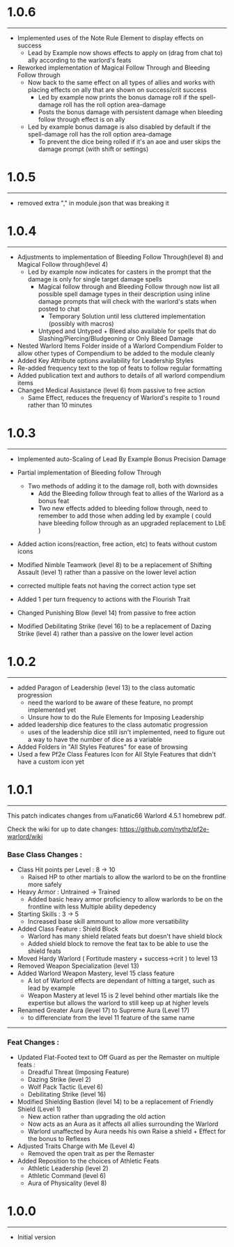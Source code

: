 # 1.0.6
---
- Implemented uses of the Note Rule Element to display effects on success
  - Lead by Example now shows effects to apply on (drag from chat to) ally according to the warlord's feats
- Reworked implementation of Magical Follow Through and Bleeding Follow through
  - Now back to the same effect on all types of allies and works with placing effects on ally that are shown on success/crit success
    - Led by example now prints the bonus damage roll if the spell-damage roll has the roll option area-damage
    - Posts the bonus damage with persistent damage when bleeding follow through effect is on ally
  - Led by example bonus damage is also disabled by default if the spell-damage roll has the roll option area-damage
    - To prevent the dice being rolled if it's an aoe and user skips the damage prompt (with shift or settings)

# 1.0.5
---
- removed extra "," in module.json that was breaking it

# 1.0.4
---
- Adjustments to implementation of Bleeding Follow Through(level 8) and Magical Follow through(level 4)
  - Led by example now indicates for casters in the prompt that the damage is only for single target damage spells
    - Magical follow through and Bleeding Follow through now list all possible spell damage types in their description using inline damage prompts that will check with the warlord's stats when posted to chat
      - Temporary Solution until less cluttered implementation (possibly with macros)
    - Untyped and Untyped + Bleed also available for spells that do Slashing/Piercing/Bludgeoning or Only Bleed Damage
- Nested Warlord Items Folder inside of a Warlord Compendium Folder to allow other types of Compendium to be added to the module cleanly
- Added Key Attribute options availability for Leadership Styles
- Re-added frequency text to the top of feats to follow regular formatting
- Added publication text and authors to details of all warlord compendium items
- Changed Medical Assistance (level 6) from passive to free action
  - Same Effect, reduces the frequency of Warlord's respite to 1 round rather than 10 minutes


# 1.0.3
---
- Implemented auto-Scaling of Lead By Example Bonus Precision Damage
- Partial implementation of Bleeding follow Through
  - Two methods of adding it to the damage roll, both with downsides
    - Add the Bleeding follow through feat to allies of the Warlord as a bonus feat    
    - Two new effects added to bleeding follow through, need to remember to add those when adding led by example ( could have bleeding follow through as an upgraded replacement to LbE )

- Added action icons(reaction, free action, etc) to feats without custom icons
- Modified Nimble Teamwork (level 8) to be a replacement of Shifting Assault (level 1) rather than a passive on the lower level action
- corrected multiple feats not having the correct action type set
- Added 1 per turn frequency to actions with the Flourish Trait
- Changed Punishing Blow (level 14) from passive to free action
- Modified Debilitating Strike (level 16) to be a replacement of Dazing Strike (level 4) rather than a passive on the lower level action

# 1.0.2
---
- added Paragon of Leadership (level 13) to the class automatic progression
  - need the warlord to be aware of these feature, no prompt implemented yet
  - Unsure how to do the Rule Elements for Imposing Leadership
- added leadership dice features to the class automatic progression
  - uses of the leadership dice still isn't implemented, need to figure out a way to have the number of dice as a variable
- Added Folders in "All Styles Features" for ease of browsing
- Used a few Pf2e Class Features Icon for All Style Features that didn't have a custom icon yet

# 1.0.1
---
This patch indicates changes from u/Fanatic66 Warlord 4.5.1 homebrew pdf.

Check the wiki for up to date changes: https://github.com/nythz/pf2e-warlord/wiki

### Base Class Changes :
- Class Hit points per Level : 8 -> 10
  - Raised HP to other martials to allow the warlord to be on the frontline more safely
- Heavy Armor : Untrained -> Trained
  - Added basic heavy armor proficiency to allow warlords to be on the frontline with less Multiple ability depedency
- Starting Skills : 3 -> 5
  - Increased base skill ammount to allow more versatibility
- Added Class Feature : Shield Block
  - Warlord has many shield related feats but doesn't have shield block
  - Added shield block to remove the feat tax to be able to use the shield feats
- Moved Hardy Warlord ( Fortitude mastery + success->crit ) to level 13
- Removed Weapon Specialization (level 13)
- Added Warlord Weapon Mastery, level 15 class feature
  - A lot of Warlord effects are dependant of hitting a target, such as lead by example
  - Weapon Mastery at level 15 is 2 level behind other martials like the expertise but allows the warlord to still keep up at higher levels
- Renamed Greater Aura (level 17) to Supreme Aura (Level 17)
  - to differenciate from the level 11 feature of the same name
---
### Feat Changes :
- Updated Flat-Footed text to Off Guard as per the Remaster on multiple feats :
  - Dreadful Threat (Imposing Feature)
  - Dazing Strike (level 2)
  - Wolf Pack Tactic (Level 6)
  - Debilitating Strike (level 16)
- Modified Shielding Bastion (level 14) to be a replacement of Friendly Shield (Level 1)
  - New action rather than upgrading the old action
  - Now acts as an Aura as it affects all allies surrounding the Warlord
  - Warlord unaffected by Aura needs his own Raise a shield + Effect for the bonus to Reflexes
- Adjusted Traits Charge with Me (Level 4)
  - Removed the open trait as per the Remaster
- Added Reposition to the choices of Athletic Feats
  - Athletic Leadership (level 2)
  - Athletic Command (level 6)
  - Aura of Physicality (level 8)

# 1.0.0
---
- Initial version
